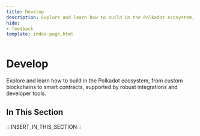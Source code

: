 ```yaml
---
title: Develop
description: Explore and learn how to build in the Polkadot ecosystem, from custom blockchains to smart contracts, supported by robust integrations and developer tools.
hide: 
- feedback
template: index-page.html
---
```


# Develop

Explore and learn how to build in the Polkadot ecosystem, from custom blockchains to smart contracts, supported by robust integrations and developer tools.

## In This Section

:::INSERT_IN_THIS_SECTION:::
